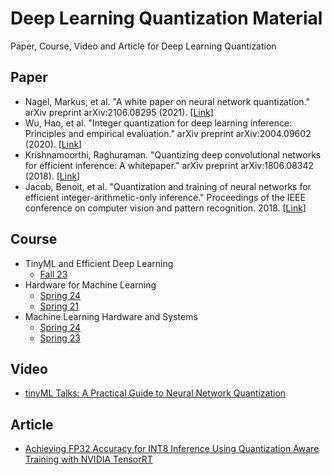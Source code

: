 # Deep Learning Quantization Material
Paper, Course, Video and Article for Deep Learning Quantization

## Paper

- Nagel, Markus, et al. "A white paper on neural network quantization." arXiv preprint arXiv:2106.08295 (2021).
[[Link]](https://arxiv.org/abs/2106.08295)
- Wu, Hao, et al. "Integer quantization for deep learning inference: Principles and empirical evaluation."
arXiv preprint arXiv:2004.09602 (2020). [[Link]](https://arxiv.org/abs/2004.09602)
- Krishnamoorthi, Raghuraman. "Quantizing deep convolutional networks for efficient inference: A whitepaper." 
arXiv preprint arXiv:1806.08342 (2018). [[Link]](https://arxiv.org/abs/1806.08342)
- Jacob, Benoit, et al. "Quantization and training of neural networks for efficient integer-arithmetic-only inference."
Proceedings of the IEEE conference on computer vision and pattern recognition. 2018.
[[Link]](https://openaccess.thecvf.com/content_cvpr_2018/html/Jacob_Quantization_and_Training_CVPR_2018_paper.html)

## Course

- TinyML and Efficient Deep Learning
  - [Fall 23](https://hanlab.mit.edu/courses/2023-fall-65940)
- Hardware for Machine Learning
  - [Spring 24](https://inst.eecs.berkeley.edu/~ee290-2/sp24)
  - [Spring 21](https://inst.eecs.berkeley.edu/~ee290-2/sp21)
- Machine Learning Hardware and Systems
  - [Spring 24](https://abdelfattah-class.github.io/ece5545/sp24)
  - [Spring 23](https://abdelfattah-class.github.io/ece5545/sp23)

## Video

- [tinyML Talks: A Practical Guide to Neural Network Quantization](https://youtu.be/KASuxB3XoYQ)

## Article

- [Achieving FP32 Accuracy for INT8 Inference Using Quantization Aware Training with NVIDIA TensorRT
](https://developer.nvidia.com/blog/achieving-fp32-accuracy-for-int8-inference-using-quantization-aware-training-with-tensorrt/)
